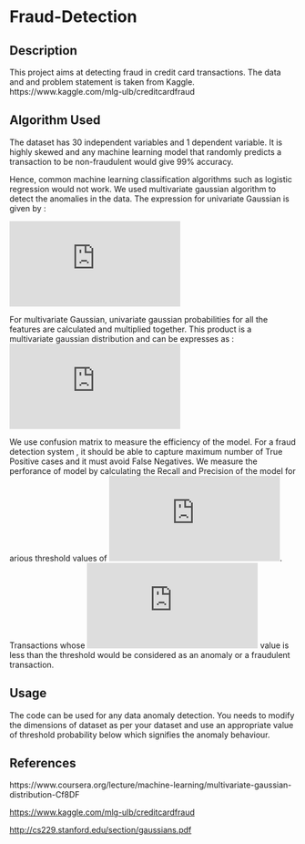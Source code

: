 <h1> Fraud-Detection </h1>
<h2> Description </h2>
This project aims at detecting fraud in credit card transactions. The data and and problem statement is taken from Kaggle. 
https://www.kaggle.com/mlg-ulb/creditcardfraud

<h2>Algorithm Used </h2>
The dataset has 30 independent variables and 1 dependent variable. It is highly skewed and any machine learning model that randomly predicts a transaction to be non-fraudulent would give 99% accuracy. 

Hence, common machine learning classification algorithms such as logistic regression would not work. We used multivariate gaussian algorithm to detect the anomalies in the data. 
The expression for univariate Gaussian is given by :

![univariate gaussian](https://latex.codecogs.com/gif.latex?%24%24p%28x%3B%5Cmu%2C%20%5Csigma%5E2%29%3D%20%5Cfrac%7B1%7D%7B%5Csqrt%7B2%5Cpi%5Csigma%5E2%7D%7Dexp%5Cleft%28-%5Cfrac%7B1%7D%7B2%5Csigma%5E2%7D%28x-%5Cmu%29%5E2%5Cright%29%24%24)

For multivariate Gaussian, univariate gaussian probabilities for all the features are calculated and multiplied together. This product is a multivariate gaussian distribution and can be expresses as :
![Multivariate Gaussian](https://latex.codecogs.com/gif.latex?%24%24p%28x%3B%5Cmu%2C%20%5CSigma%29%3D%20%5Cfrac%7B1%7D%7B%7B%282%5Cpi%29%5E%7Bn/2%7D%5Cleft%20%7C%20%5CSigma%20%5Cright%20%7C%5E%7B1/2%7D%7D%7Dexp%5Cleft%28-%5Cfrac%7B1%7D%7B2%7D%28x-%5Cmu%29%5ET%5CSigma%5E%7B-1%7D%28x-%5Cmu%29%5Cright%29%24%24)

We use confusion matrix to measure the efficiency of the model. For a fraud detection system , it should be able to capture maximum number of True Positive cases and it must avoid False Negatives. We measure the perforance of model by calculating the Recall and Precision of the model for arious threshold values of ![p](https://latex.codecogs.com/gif.latex?%24%24p%28x%3B%5Cmu%2C%20%5CSigma%29). Transactions whose ![p](https://latex.codecogs.com/gif.latex?%24%24p%28x%3B%5Cmu%2C%20%5CSigma%29) value is less than the threshold would be considered as an anomaly or a fraudulent transaction.

<h2> Usage </h2>
The code can be used for any data anomaly detection. You needs to modify the dimensions of dataset as per your dataset and use an appropriate value of threshold probability below which signifies the anomaly behaviour.
<h2> References </h2>
https://www.coursera.org/lecture/machine-learning/multivariate-gaussian-distribution-Cf8DF


https://www.kaggle.com/mlg-ulb/creditcardfraud

http://cs229.stanford.edu/section/gaussians.pdf

